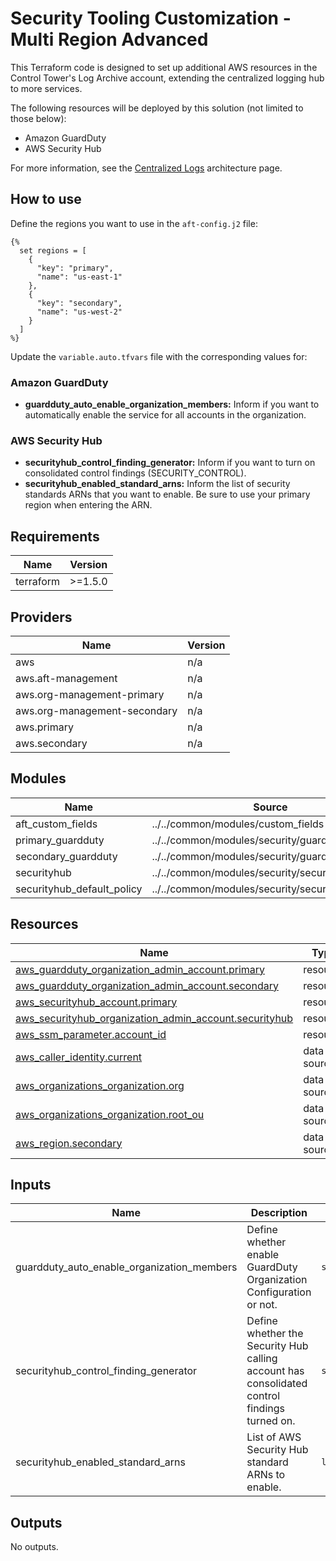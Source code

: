 # Security Tooling Customization - Multi Region Advanced

This Terraform code is designed to set up additional AWS resources in the Control Tower's Log Archive account, extending the centralized logging hub to more services.

The following resources will be deployed by this solution (not limited to those below):

- Amazon GuardDuty
- AWS Security Hub

For more information, see the [Centralized Logs](https://awslabs.github.io/aft-blueprints/architectures/centralized-logs) architecture page.

## How to use

Define the regions you want to use in the `aft-config.j2` file:

```jinja
{% 
  set regions = [
    {
      "key": "primary",
      "name": "us-east-1"
    },
    {
      "key": "secondary",
      "name": "us-west-2"
    }
  ]
%}
```

Update the `variable.auto.tfvars` file with the corresponding values for:

### Amazon GuardDuty

- **guardduty_auto_enable_organization_members:** Inform if you want to automatically enable the service for all accounts in the organization.

### AWS Security Hub

- **securityhub_control_finding_generator:** Inform if you want to turn on consolidated control findings (SECURITY_CONTROL).
- **securityhub_enabled_standard_arns:** Inform the list of security standards ARNs that you want to enable. Be sure to use your primary region when entering the ARN.

<!-- BEGIN_TF_DOCS -->
## Requirements

| Name | Version |
|------|---------|
| terraform | >=1.5.0 |

## Providers

| Name | Version |
|------|---------|
| aws | n/a |
| aws.aft-management | n/a |
| aws.org-management-primary | n/a |
| aws.org-management-secondary | n/a |
| aws.primary | n/a |
| aws.secondary | n/a |

## Modules

| Name | Source | Version |
|------|--------|---------|
| aft\_custom\_fields | ../../common/modules/custom_fields | n/a |
| primary\_guardduty | ../../common/modules/security/guardduty | n/a |
| secondary\_guardduty | ../../common/modules/security/guardduty | n/a |
| securityhub | ../../common/modules/security/securityhub | n/a |
| securityhub\_default\_policy | ../../common/modules/security/securityhub_policy | n/a |

## Resources

| Name | Type |
|------|------|
| [aws_guardduty_organization_admin_account.primary](https://registry.terraform.io/providers/hashicorp/aws/latest/docs/resources/guardduty_organization_admin_account) | resource |
| [aws_guardduty_organization_admin_account.secondary](https://registry.terraform.io/providers/hashicorp/aws/latest/docs/resources/guardduty_organization_admin_account) | resource |
| [aws_securityhub_account.primary](https://registry.terraform.io/providers/hashicorp/aws/latest/docs/resources/securityhub_account) | resource |
| [aws_securityhub_organization_admin_account.securityhub](https://registry.terraform.io/providers/hashicorp/aws/latest/docs/resources/securityhub_organization_admin_account) | resource |
| [aws_ssm_parameter.account_id](https://registry.terraform.io/providers/hashicorp/aws/latest/docs/resources/ssm_parameter) | resource |
| [aws_caller_identity.current](https://registry.terraform.io/providers/hashicorp/aws/latest/docs/data-sources/caller_identity) | data source |
| [aws_organizations_organization.org](https://registry.terraform.io/providers/hashicorp/aws/latest/docs/data-sources/organizations_organization) | data source |
| [aws_organizations_organization.root_ou](https://registry.terraform.io/providers/hashicorp/aws/latest/docs/data-sources/organizations_organization) | data source |
| [aws_region.secondary](https://registry.terraform.io/providers/hashicorp/aws/latest/docs/data-sources/region) | data source |

## Inputs

| Name | Description | Type | Default | Required |
|------|-------------|------|---------|:--------:|
| guardduty\_auto\_enable\_organization\_members | Define whether enable GuardDuty Organization Configuration or not. | `string` | `"ALL"` | no |
| securityhub\_control\_finding\_generator | Define whether the Security Hub calling account has consolidated control findings turned on. | `string` | `"SECURITY_CONTROL"` | no |
| securityhub\_enabled\_standard\_arns | List of AWS Security Hub standard ARNs to enable. | `list(string)` | `[]` | no |

## Outputs

No outputs.
<!-- END_TF_DOCS -->